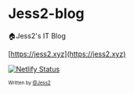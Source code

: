 # Jess2-blog
🏠Jess2's IT Blog

[https://jess2.xyz](https://jess2.xyz)

[![Netlify Status](https://api.netlify.com/api/v1/badges/cacff70d-5b3b-4ff8-93cf-9a6ec1bcd4cc/deploy-status)](https://app.netlify.com/sites/jess2/deploys)

<sub><sup>Written by <a href="https://github.com/jess2">@Jess2</a></sup></sub>
